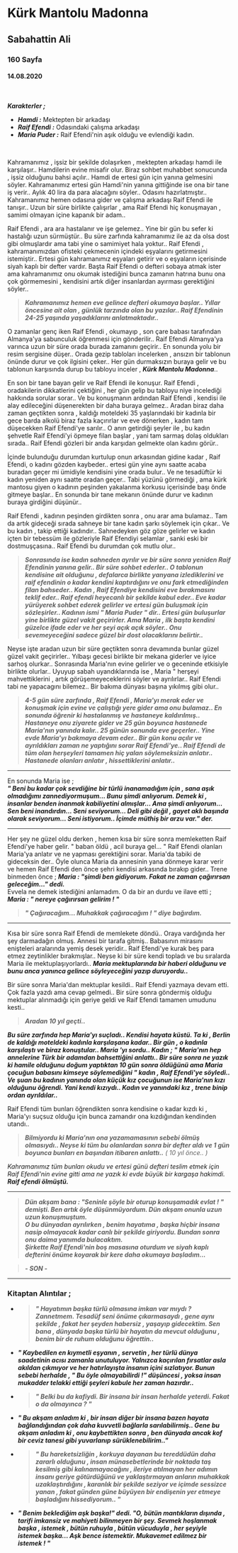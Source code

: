 # Kürk Mantolu Madonna
## Sabahattin Ali
### 160 Sayfa
#### 14.08.2020

<br>

***Karakterler ;*** 
- ***Hamdi :*** Mektepten bir arkadaşı 
- ***Raif Efendi :*** Odasındaki çalışma arkadaşı
- ***Maria Puder :*** Raif Efendi'nin aşık olduğu ve evlendiği kadın.

<br>


Kahramanımız , işsiz bir şekilde dolaşırken , mektepten arkadaşı hamdi ile karşılaşır.. Hamdilerin evine misafir olur. Biraz sohbet muhabbet sonucunda , işsiz olduğunu bahsi açılır.. Hamdi de ertesi gün için yanına gelmesini söyler. Kahramanımız ertesi gün Hamdi'nin yanına gittiğinde ise ona bir tane iş verir.. Aylık 40 lira da para alacağını söyler.. Odasını hazırlatmıştır.. Kahramanımız hemen odasına gider ve çalışma arkadaşı Raif Efendi ile tanışır.. Uzun bir süre birlikte çalışırlar , ama Raif Efendi hiç konuşmayan , samimi olmayan içine kapanık bir adam.. 

Raif Efendi , ara ara hastalanır  ve işe gelemez.. Yine  bir gün bu sefer ki hastalığı uzun sürmüştür.. Bu süre zarfında  kahramanımız ile az da olsa dost gibi olmuşlardır ama tabi yine o samimiyet hala yoktur.. Raif Efendi , kahramanımızdan ofisteki  çekmecenin içindeki eşyalarını getirmesini istemiştir.. Ertesi gün kahramanımız eşyaları getirir ve o eşyaların içerisinde siyah kaplı bir defter vardır. Başta Raif Efendi o defteri sobaya atmak ister ama kahramanımız onu okumak istediğini bunca zamanın hatrına bunu ona çok görmemesini , kendisini artık diğer insanlardan ayırması gerektiğini söyler..

> ***Kahramanımız hemen eve gelince defteri okumaya başlar.. Yıllar öncesine ait olan , günlük tarzında olan bu yazılar.. Raif Efendinin 24-25 yaşında yaşadıklarını anlatmaktadır..***

O zamanlar genç iken Raif Efendi , okumayıp , son çare babası tarafından Almanya'ya sabunculuk öğrenmesi için gönderilir.. Raif Efendi Almanya'ya varınca uzun bir süre orada burada zamanını geçirir.. En sonunda yolu bir resim sergisine düşer.. Orada gezip tabloları incelerken , ansızın bir tablonun önünde durur ve çok ilgisini çeker.. Her gün durmaksızın buraya gelir ve bu tablonun karşısında durup bu tabloyu inceler , ***Kürk Mantolu Madonna***.. 

En son bir tane bayan gelir ve Raif Efendi ile konuşur. Raif Efendi , oradakilerin dikkatlerini çektiğini , her gün gelip bu tabloyu niye incelediği hakkında sorular sorar.. Ve bu konuşmanın ardından Raif Efendi , kendisi ile alay edileceğini düşenerekten bir daha buraya gelmez.. Aradan biraz daha zaman geçtikten sonra , kaldığı moteldeki 35 yaşlarındaki bir kadınla bir gece barda alkolü biraz fazla kaçırırlar ve eve dönerken , kadın tam düşecekken Raif Efendi'ye sarılır..  O anın getirdiği şeyler ile ,   bu kadın şehvetle Raif Efendi'yi öpmeye filan başlar , yani tam sarmaş dolaş oldukları sırada.. Raif Efendi gözleri bir anda karşıdan gelmekte olan kadını görür.. 

İçinde bulunduğu durumdan kurtulup onun arkasından gidine kadar , Raif Efendi, o kadını gözden kaybeder.. ertesi gün yine aynı saatte acaba buradan geçer mi ümidiyle kendisini yine orada bulur.. Ve ne tesadüftür ki kadın yeniden aynı saatte oradan geçer.. Tabi yüzünü görmediği , ama kürk mantosu giyen o kadının peşinden yakalanma korkusu içerisinde başı önde gitmeye başlar.. En sonunda bir tane mekanın önünde durur ve kadının buraya girdiğini düşünür.. 

Raif Efendi , kadının peşinden girdikten sonra , onu arar ama bulamaz.. Tam da artık gideceği sırada sahneye bir tane kadın şarkı söylemek için çıkar.. Ve bu kadın , takip ettiği kadındır.. Sahnedeyken göz göze gelirler ve kadın içten bir tebessüm ile gözleriyle Raif Efendiyi selamlar , sanki eski bir dostmuşçasına.. Raif Efendi bu durumdan çok mutlu olur.. 

> ***Sonrasında ise kadın sahneden ayrılır ve bir süre sonra yeniden Raif Efendinin yanına gelir.. Bir süre sohbet ederler.. O  tablonun kendisine ait olduğunu , defalarca birlikte yanyana izlediklerini ve raif efendinin o kadar kendini kaptırdığını  ve onu fark etmediğinden filan bahseder.. Kadın , Raif Efendiye kendisini eve bırakmasını teklif eder.. Raif efendi heyecanlı  bir şekilde kabul eder.. Eve kadar yürüyerek sohbet ederek gelirler ve ertesi gün buluşmak için sözleşirler.. Kadının ismi " Maria Puder " dir.. Ertesi gün buluşurlar yine birlikte güzel vakit geçirirler. Ama Maria , ilk başta kendini güzelce ifade eder  ve her şeyi açık açık söyler.. Onu sevemeyeceğini sadece güzel bir dost olacaklarını belirtir..***
 
Neyse işte aradan uzun bir süre geçtikten sonra devamında bunlar güzel güzel vakit geçirirler.. Yılbaşı gecesi birlikte bir mekana giderler ve iyice sarhoş olurkar.. Sonrasında Maria'nın evine gelirler ve o geceninde etkisiyle birlikte olurlar.. Uyuyup sabah uyandıklarında ise , Maria " herşeyi mahvettiklerini ,  artık görüşemeyeceklerini söyler ve ayrılırlar.. Raif Efendi tabi ne yapacagını bilemez.. Bir bakıma dünyası başına yıkılmış gibi olur.. 
 
> ***4-5 gün süre zarfında , Raif Efendi , Maria'yı merak eder ve konuşmak için evine ve çalıştığı yere gider ama onu bulamaz.. En sonunda öğrenir ki hastalanmış ve hastaneye kaldırılmış.. Hastaneye onu ziyarete gider ve 25 gün boyunca hastanede Maria'nın yanında kalır.. 25 günün  sonunda eve geçerler.. Yine evde Maria'yı bakmaya devam eder.. Bir gün konu açılır ve ayrıldıkları zaman ne yaptığını sorar Raif Efendi'ye.. Raif Efendi de tüm olan herşeyleri tamamen hiç yalan söylemeksizin anlatır.. Hastanede olanları anlatır , hissettiklerini anlatır..***

___

En sonunda Maria ise ; <br>
***" Beni bu kadar çok sevdiğine bir türlü inanamadığım için , sana aşık olmadığımı zannediyormuşum... Bunu şimdi anlıyorum. Demek ki , insanlar benden inanmak kabiliyetini almışlar... Ama şimdi anlıyorum... Sen beni inandırdın... Seni seviyorum... Deli gibi değil , gayet aklı başında olarak seviyorum... Seni istiyorum.. İçimde müthiş bir arzu var." der.*** 

___

Her şey ne güzel oldu derken , hemen kısa bir süre sonra memleketten Raif Efendi'ye haber gelir. " baban öldü , acil buraya gel... " Raif Efendi olanları Maria'ya anlatır ve ne yapması gerektiğini sorar. Maria'da tabiki de gideceksin der.. Öyle olunca Maria da annesinin yana dönmeye karar verir ve hemen Raif Efendi den önce şehri kendisi arkasında bırakıp gider.. Trene binmeden önce ; ***Maria : "şimdi ben gidiyorum. Fakat ne zaman çağırırsan geleceğim..." dedi.*** <br>
Evvela ne demek istediğini anlamadım. O da bir an durdu ve ilave etti ; ***Maria : " nereye çağırırsan gelirim ! "***

> ***" Çağıracağım... Muhakkak çağıracağım ! " diye bağırdım.***

____

Kısa bir süre sonra Raif Efendi de memlekete döndü.. Oraya vardığında her şey darmadağın olmuş. Annesi bir tarafa gitmiş.. Babasının mirasını enişteleri aralarında yemiş desek yeridir.. Raif Efendi'ye kurak beş para etmez zeytinlikler bırakmışlar.. Neyse ki bir süre kendi topladı  ve bu sıralarda Maria ile mektuplaşıyorlardı.. ***Maria mektuplarında bir haberi olduğunu ve bunu anca yanınca gelince söyleyeceğini yazıp duruyordu..***

Bir süre sonra Maria'dan mektuplar kesildi.. Raif Efendi yazmaya devam etti. Çok fazla yazdı ama cevap gelmedi.. Bir süre sonra göndermiş olduğu  mektuplar alınmadığı için geriye geldi ve Raif Efendi tamamen umudunu kesti.. 

> ***Aradan 10 yıl geçti..*** 

***Bu süre zarfında hep Maria'yı suçladı.. Kendisi hayata küstü. Ta ki , Berlin de kaldığı moteldeki kadınla karşılaşana kadar.. Bir gün ,  o kadınla karşılaştı ve biraz konuştular.. Maria 'yı sordu.. Kadın ; " Maria'nın hep annelerine Türk bir adamdan bahsettiğini anlattı.. Bir süre sonra ne yazık ki hamile olduğunu doğum yaptıktan 10 gün sonra öldüğünü ama Maria çocuğun babasını kimseye söylemediğini " kadın , Raif Efendi'ye söyledi..  Ve şuan bu kadının yanında olan küçük kız çocuğunun ise Maria'nın kızı olduğunu öğrendi. Yani kendi kızıydı.. Kadın ve yanındaki kız , trene binip ordan ayrıldılar..***

Raif Efendi tüm bunları öğrendikten sonra kendisine o kadar kızdı ki , Maria'yı suçsuz olduğu için bunca zamandır ona kızdığından kendinden utandı.. 

> ***Bilmiyordu ki Maria'nın ona yazamamasının sebebi ölmüş olmasıydı.. Neyse ki tüm bu olanlardan sonra bir defter aldı ve 1 gün boyunca bunları en başından  itibaren anlattı..*** *( 10 yıl önce.. )*



*Kahramanımız tüm bunları okudu ve ertesi günü defteri teslim etmek için Raif Efendi'nin evine gitti ama ne yazık ki evde büyük bir kargaşa hakimdi.* ***Raif efendi ölmüştü.***

___

> ***Dün akşam bana : "Seninle şöyle bir oturup konuşamadık evlat ! " demişti. Ben artık öyle düşünmüyordum. Dün akşam onunla uzun uzun konuşmuştum.*** <br>
***O bu dünyadan ayrılırken , benim hayatıma , başka hiçbir insana nasip olmayacak kadar canlı bir şekilde giriyordu. Bundan sonra onu daima yanımda bulacaktım.*** <br>
***Şirkette Raif Efendi'nin boş masasına oturdum ve siyah kaplı defterini önüme koyarak bir kere daha okumaya başladım...***

> ***- SON -***

___

### Kitaptan Alıntılar ;
- > ***" Hayatımın başka türlü olmasına imkan var mıydı ? Zannetmem. Tesadüf seni önüme çıkarmasaydı , gene aynı şekilde , fakat her şeyden habersiz , yaşayıp gidecektim. Sen bana , dünyada başka türlü bir hayatın da mevcut olduğunu , benim bir de ruhum olduğunu öğrettin..***
- ***" Kaybedilen en kıymetli eşyanın , servetin , her türlü dünya saadetinin acısı zamanla unutuluyor. Yalnızca  kaçırılan fırsatlar asla akıldan çıkmıyor ve  her hatırlayışta insanın içini sızlatıyor. Bunun sebebi herhalde , " Bu öyle olmayabilirdi !" düşüncesi , yoksa insan mukadder telakki ettiği şeyleri kabule her zaman hazırdır..***
- > ***" Belki bu da kafiydi. Bir insana bir insan herhalde yeterdi. Fakat o da olmayınca ? "***
- ***" Bu akşam anladım ki , bir insan diğer bir insana bazen hayata bağlandığından çok daha kuvvetli bağlarla sarılabilirmiş.. Gene bu akşam anladım ki , onu kaybettikten sonra , ben dünyada ancak kof bir ceviz tanesi gibi yuvarlanıp sürüklenebilirim.."***
- > ***" Bu hareketsizliğin , korkuya dayanan bu tereddüdün daha zararlı olduğunu , insan münasebetlerinde bir noktada taş kesilmiş gibi kalınamayacağını , ileriye atılmayan her adımın insanı geriye götürdüğünü ve yaklaştırmayan anların muhakkak uzaklaştırdığını , karanlık bir şekilde seziyor ve içimde sessizce yanan , fakat günden güne büyüyen bir endişenin yer etmeye başladığını hissediyorum.. "***
- ***" Benim beklediğim aşk başka!" dedi. "O, bütün mantıkların dışında , tarifi imkansiz ve mahiyeti bilinmeyen bir şey. Sevmek hoşlanmak başka , istemek , bütün ruhuyla , bütün vücuduyla , her şeyiyle istemek başka... Aşk bence istemektir. Mukavemet edilmez bir istemek ! "***